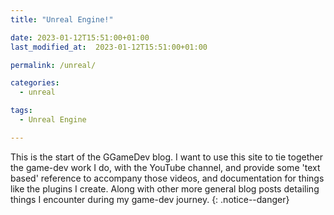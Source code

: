 ```yaml
---
title: "Unreal Engine!"

date: 2023-01-12T15:51:00+01:00
last_modified_at:  2023-01-12T15:51:00+01:00

permalink: /unreal/

categories:
  - unreal

tags:
  - Unreal Engine

---
```


This is the start of the GGameDev blog.
I want to use this site to tie together the game-dev work I do, with the YouTube channel, 
and provide some 'text based' reference to accompany those videos, 
and documentation for things like the plugins I create. Along with other more general
blog posts detailing things I encounter during my game-dev journey.
{: .notice--danger}


[jekyll-docs]: https://jekyllrb.com/docs/home
[jekyll-gh]:   https://github.com/jekyll/jekyll
[jekyll-talk]: https://talk.jekyllrb.com/
